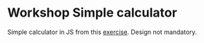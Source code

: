 # Workshop Simple calculator

Simple calculator in JS from this [exercise](JS_Simple_Calculator.pptx).
Design not mandatory.